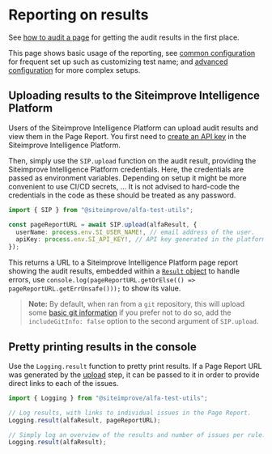 # Reporting on results

See [how to audit a page](../auditing/basic.md) for getting the audit results in the first place.

This page shows basic usage of the reporting, see [common configuration](./configuration.md) for frequent set up such as customizing test name; and [advanced configuration](./advanced.md) for more complex setups.

## Uploading results to the Siteimprove Intelligence Platform

Users of the Siteimprove Intelligence Platform can upload audit results and view them in the Page Report. You first need to [create an API key](https://my2.siteimprove.com/Integrations/Api/ManageApiKeys) in the Siteimprove Intelligence Platform.

Then, simply use the `SIP.upload` function on the audit result, providing the Siteimprove Intelligence Platform credentials. Here, the credentials are passed as environment variables. Depending on setup it might be more convenient to use CI/CD secrets, … It is not advised to hard-code the credentials in the code as these should be treated as any password.

```typescript
import { SIP } from "@siteimprove/alfa-test-utils";

const pageReportURL = await SIP.upload(alfaResult, {
  userName: process.env.SI_USER_NAME!, // email address of the user.
  apiKey: process.env.SI_API_KEY!, // API key generated in the platform.
});
```

This returns a URL to a Siteimprove Intelligence Platform page report showing the audit results, embedded within a [`Result` object](https://github.com/Siteimprove/alfa/blob/main/docs/api/alfa-result.md) to handle errors, use `console.log(pageReportURL.getOrElse(() => pageReportURL.getErrUnsafe()));` to show its value.

> **Note:** By default, when ran from a `git` repository, this will upload some [basic git information](https://github.com/Siteimprove/alfa-integrations/blob/main/docs/api/alfa-test-utils.git.md) if you prefer not to do so, add the `includeGitInfo: false` option to the second argument of `SIP.upload`.

## Pretty printing results in the console

Use the `Logging.result` function to pretty print results. If a Page Report URL was generated by the [upload](#uploading-results-to-the-siteimprove-intelligence-platform) step, it can be passed to it in order to provide direct links to each of the issues.

```typescript
import { Logging } from "@siteimprove/alfa-test-utils";

// Log results, with links to individual issues in the Page Report.
Logging.result(alfaResult, pageReportURL);

// Simply log an overview of the results and number of issues per rule.
Logging.result(alfaResult);
```
